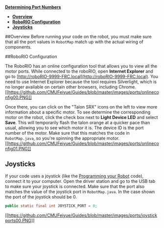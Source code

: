 **[Determining Port Numbers](https://github.com/CMUFeiyue/Guides/wiki/Determining-Port-Numbers)**
* **[Overview](https://github.com/CMUFeiyue/Guides/wiki/Determining-Port-Numbers#overview)**
* **[RoboRIO Configuration](https://github.com/CMUFeiyue/Guides/wiki/Determining-Port-Numbers#roborio-configuration)**
* **[Joysticks](https://github.com/CMUFeiyue/Guides/wiki/Determining-Port-Numbers#joysticks)**

##Overview
Before running your code on the robot, you must make sure that all the port values in `RobotMap` match up with the actual wiring of components.

##RoboRIO Configuration

The RoboRIO has an online configuration tool that allows you to view all the motor ports. While connected to the roboRIO, open **Internet Explorer** and go to [http://roboRIO-9999-FRC.local](http://roboRIO-9999-FRC.local). You need to use Internet Explorer because the tool requires Silverlight, which is no longer available on certain other browsers, including Chrome.
[[https://github.com/CMUFeiyue/Guides/blob/master/images/ports/onlineconfig00.PNG]]

Once there, you can click on the "Talon SRX" icons on the left to view more information about a specific motor. To see determine the corresponding motor on the robot, click the check box next to **Light Device LED** and select **Save**. This will temporarily flash the talon orange at a quicker pace than usual, allowing you to see which motor it is. The device ID is the port number of the motor. Make sure that this matches the code in `RobotMap.java`, so you're spinning the appropriate motor.
[[https://github.com/CMUFeiyue/Guides/blob/master/images/ports/onlineconfig01.PNG]]

## Joysticks
If your code uses a joystick (like the [Programming your Robot](Programming-the-Robot) code), connect it to your computer. Open the driver station and go to the USB tab to make sure your joystick is connected. Make sure that the port also matches the value of the joystick port in ```RobotMap.java```. In the case shown the port of the joystick should be 0.

```java
public static final int JOYSTICK_PORT = 0;
```

[[https://github.com/CMUFeiyue/Guides/blob/master/images/ports/joystickports00.PNG]]